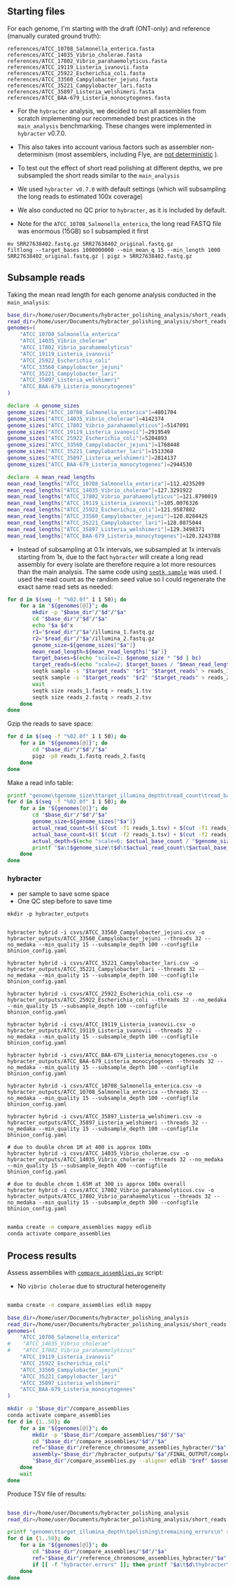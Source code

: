 ## Starting files

For each genome, I'm starting with the draft (ONT-only) and reference (manually curated ground truth):
```
references/ATCC_10708_Salmonella_enterica.fasta
references/ATCC_14035_Vibrio_cholerae.fasta
references/ATCC_17802_Vibrio_parahaemolyticus.fasta
references/ATCC_19119_Listeria_ivanovii.fasta
references/ATCC_25922_Escherichia_coli.fasta
references/ATCC_33560_Campylobacter_jejuni.fasta
references/ATCC_35221_Campylobacter_lari.fasta
references/ATCC_35897_Listeria_welshimeri.fasta
references/ATCC_BAA-679_Listeria_monocytogenes.fasta
```

* For the `hybracter` analysis, we decided to run all assemblies from scratch implementing our recommended best practices in the `main_analysis` benchmarking. These changes were implemented in `hybracter` v0.7.0.
* This also takes into account various factors such as assembler non-determinism (most assemblers, including Flye, are [not deterministic](https://plassembler.readthedocs.io/en/latest/flye_non_determinism/) ).
* To test out the effect of short read polishing at different depths, we pre subsampled the short reads similar to the `main_analysis`
* We used `hybracter v0.7.0` with default settings (which will subsampling the long reads to estimated 100x coverage)
* We also conducted no QC prior to `hybracter`, as it is included by default.

* Note for the `ATCC_10708_Salmonella_enterica`, the long read FASTQ file was enormous (15GB) so I subsampled it first

```
mv SRR27638402.fastq.gz SRR27638402_original.fastq.gz
filtlong --target_bases 1000000000 --min_mean_q 15 --min_length 1000 SRR27638402_original.fastq.gz | pigz > SRR27638402.fastq.gz

```


## Subsample reads

Taking the mean read length for each genome analysis conducted in the `main_analysis`:

```bash
base_dir=/home/user/Documents/hybracter_polishing_analysis/short_reads_subsampled
read_dir=/home/user/Documents/hybracter_polishing_analysis/short_reads
genomes=(
    "ATCC_10708_Salmonella_enterica"
    "ATCC_14035_Vibrio_cholerae"
    "ATCC_17802_Vibrio_parahaemolyticus"
    "ATCC_19119_Listeria_ivanovii"
    "ATCC_25922_Escherichia_coli"
    "ATCC_33560_Campylobacter_jejuni"
    "ATCC_35221_Campylobacter_lari"
    "ATCC_35897_Listeria_welshimeri"
    "ATCC_BAA-679_Listeria_monocytogenes"
)

declare -A genome_sizes
genome_sizes["ATCC_10708_Salmonella_enterica"]=4801704
genome_sizes["ATCC_14035_Vibrio_cholerae"]=4142374
genome_sizes["ATCC_17802_Vibrio_parahaemolyticus"]=5147091
genome_sizes["ATCC_19119_Listeria_ivanovii"]=2919549
genome_sizes["ATCC_25922_Escherichia_coli"]=5204893
genome_sizes["ATCC_33560_Campylobacter_jejuni"]=1768448
genome_sizes["ATCC_35221_Campylobacter_lari"]=1513368
genome_sizes["ATCC_35897_Listeria_welshimeri"]=2814137
genome_sizes["ATCC_BAA-679_Listeria_monocytogenes"]=2944530

declare -A mean_read_lengths
mean_read_lengths["ATCC_10708_Salmonella_enterica"]=112.4235209
mean_read_lengths["ATCC_14035_Vibrio_cholerae"]=127.3291922
mean_read_lengths["ATCC_17802_Vibrio_parahaemolyticus"]=121.8790019
mean_read_lengths["ATCC_19119_Listeria_ivanovii"]=105.0076326
mean_read_lengths["ATCC_25922_Escherichia_coli"]=121.9587802
mean_read_lengths["ATCC_33560_Campylobacter_jejuni"]=120.0284425
mean_read_lengths["ATCC_35221_Campylobacter_lari"]=128.8075044
mean_read_lengths["ATCC_35897_Listeria_welshimeri"]=129.3498371
mean_read_lengths["ATCC_BAA-679_Listeria_monocytogenes"]=120.3243788
```

* Instead of subsampling at 0.1x intervals, we subsampled at 1x intervals starting from 1x, due to the fact `hybracter` will create a long read assembly for every isolate are therefore require a lot more resources than the main analysis.  The same code using [`seqtk sample`](https://github.com/lh3/seqtk) was used. I used the read count as the random seed value so I could regenerate the exact same read sets as needed:

```bash
for d in $(seq -f "%02.0f" 1 1 50); do 
    for a in "${genomes[@]}"; do
        mkdir -p "$base_dir"/"$d"/"$a"
        cd "$base_dir"/"$d"/"$a"
        echo "$a $d"x
        r1="$read_dir"/"$a"/illumina_1.fastq.gz
        r2="$read_dir"/"$a"/illumina_2.fastq.gz
        genome_size=${genome_sizes["$a"]}
        mean_read_length=${mean_read_lengths["$a"]}
        target_bases=$(echo "scale=2; $genome_size * "$d | bc)
        target_reads=$(echo "scale=2; $target_bases / "$mean_read_length" / 2" | bc | xargs printf "%1.0f")
        seqtk sample -s "$target_reads" "$r1" "$target_reads" > reads_1.fastq &
        seqtk sample -s "$target_reads" "$r2" "$target_reads" > reads_2.fastq &
        wait
        seqtk size reads_1.fastq > reads_1.tsv
        seqtk size reads_2.fastq > reads_2.tsv
    done
done

```

Gzip the reads to save space:
```bash
for d in $(seq -f "%02.0f" 1 1 50); do 
    for a in "${genomes[@]}"; do
        cd "$base_dir"/"$d"/"$a"
        pigz -p8 reads_1.fastq reads_2.fastq
    done
done
```



Make a read info table:
```bash
printf "genome\tgenome_size\ttarget_illumina_depth\tread_count\tread_bases\tactual_illumina_depth\n" > "$base_dir"/reads.tsv
for d in $(seq -f "%02.0f" 1 1 50); do 
    for a in "${genomes[@]}"; do
        cd "$base_dir"/"$d"/"$a"
        genome_size=${genome_sizes["$a"]}
        actual_read_count=$(( $(cut -f1 reads_1.tsv) + $(cut -f1 reads_2.tsv) ))
        actual_base_count=$(( $(cut -f2 reads_1.tsv) + $(cut -f2 reads_2.tsv) ))
        actual_depth=$(echo "scale=6; $actual_base_count / "$genome_size | bc)
        printf "$a\t$genome_size\t$d\t$actual_read_count\t$actual_base_count\t$actual_depth\n" >> "$base_dir"/reads.tsv
    done
done
```

### hybracter

* per sample to save some space
* One QC step before to save time 


```
mkdir -p hybracter_outputs


hybracter hybrid -i csvs/ATCC_33560_Campylobacter_jejuni.csv -o hybracter_outputs/ATCC_33560_Campylobacter_jejuni --threads 32 --no_medaka --min_quality 15 --subsample_depth 100 --configfile bhinion_config.yaml 

hybracter hybrid -i csvs/ATCC_35221_Campylobacter_lari.csv -o hybracter_outputs/ATCC_35221_Campylobacter_lari --threads 32 --no_medaka --min_quality 15 --subsample_depth 100 --configfile bhinion_config.yaml  

hybracter hybrid -i csvs/ATCC_25922_Escherichia_coli.csv -o hybracter_outputs/ATCC_25922_Escherichia_coli --threads 32 --no_medaka --min_quality 15 --subsample_depth 100 --configfile bhinion_config.yaml  

hybracter hybrid -i csvs/ATCC_19119_Listeria_ivanovii.csv -o hybracter_outputs/ATCC_19119_Listeria_ivanovii --threads 32 --no_medaka --min_quality 15 --subsample_depth 100 --configfile bhinion_config.yaml  

hybracter hybrid -i csvs/ATCC_BAA-679_Listeria_monocytogenes.csv -o hybracter_outputs/ATCC_BAA-679_Listeria_monocytogenes --threads 32 --no_medaka --min_quality 15 --subsample_depth 100 --configfile bhinion_config.yaml  

hybracter hybrid -i csvs/ATCC_10708_Salmonella_enterica.csv -o hybracter_outputs/ATCC_10708_Salmonella_enterica --threads 32 --no_medaka --min_quality 15 --subsample_depth 100 --configfile bhinion_config.yaml  

hybracter hybrid -i csvs/ATCC_35897_Listeria_welshimeri.csv -o hybracter_outputs/ATCC_35897_Listeria_welshimeri --threads 32 --no_medaka --min_quality 15 --subsample_depth 100 --configfile bhinion_config.yaml  

# due to double chrom 1M at 400 is approx 100x
hybracter hybrid -i csvs/ATCC_14035_Vibrio_cholerae.csv -o hybracter_outputs/ATCC_14035_Vibrio_cholerae --threads 32 --no_medaka --min_quality 15 --subsample_depth 400 --configfile bhinion_config.yaml  

# due to double chrom 1.65M at 300 is approx 100x overall
hybracter hybrid -i csvs/ATCC_17802_Vibrio_parahaemolyticus.csv -o hybracter_outputs/ATCC_17802_Vibrio_parahaemolyticus --threads 32 --no_medaka --min_quality 15 --subsample_depth 300 --configfile bhinion_config.yaml  

```




```bash 

mamba create -n compare_assemblies mappy edlib
conda activate compare_assemblies
```




## Process results

Assess assemblies with [`compare_assemblies.py`](https://github.com/rrwick/Perfect-bacterial-genome-tutorial/wiki/Comparing-assemblies) script:

* No `vibrio cholerae` due to structural heterogeneity

```bash

mamba create -n compare_assemblies edlib mappy

base_dir=/home/user/Documents/hybracter_polishing_analysis
read_dir=/home/user/Documents/hybracter_polishing_analysis/short_reads
genomes=(
    "ATCC_10708_Salmonella_enterica"
#    "ATCC_14035_Vibrio_cholerae"
#    "ATCC_17802_Vibrio_parahaemolyticus"
    "ATCC_19119_Listeria_ivanovii"
    "ATCC_25922_Escherichia_coli"
    "ATCC_33560_Campylobacter_jejuni"
    "ATCC_35221_Campylobacter_lari"
    "ATCC_35897_Listeria_welshimeri"
    "ATCC_BAA-679_Listeria_monocytogenes"
)

mkdir -p "$base_dir"/compare_assemblies
conda activate compare_assemblies
for d in {1..50}; do 
    for a in "${genomes[@]}"; do
        mkdir -p "$base_dir"/compare_assemblies/"$d"/"$a"
        cd "$base_dir"/compare_assemblies/"$d"/"$a"
        ref="$base_dir"/reference_chromosome_assemblies_hybracter/"$a".fasta
        assembly="$base_dir"/hybracter_outputs/"$a"/FINAL_OUTPUT/complete/"$d"x_chromosome.fasta
        "$base_dir"/compare_assemblies.py --aligner edlib "$ref" $assembly > hybracter.errors 
    done
    wait
done
```

Produce TSV file of results:
```bash

base_dir=/home/user/Documents/hybracter_polishing_analysis
read_dir=/home/user/Documents/hybracter_polishing_analysis/short_reads

printf "genome\ttarget_illumina_depth\tpolishing\tremaining_errors\n" > "$base_dir"/results.tsv
for d in {1..50}; do 
    for a in "${genomes[@]}"; do
        cd "$base_dir"/compare_assemblies/"$d"/"$a"
        ref="$base_dir"/reference_chromosome_assemblies_hybracter/"$a".fasta
        if [[ -f "hybracter.errors" ]]; then printf "$a\t$d\thybracter\t"$(cat hybracter.errors | grep -o "*" | wc -l)"\n" >> "$base_dir"/results.tsv; fi
    done
done
```
